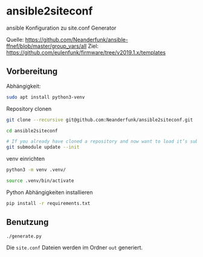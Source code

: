 # ansible2siteconf
ansible Konfiguration zu site.conf Generator

Quelle: https://github.com/Neanderfunk/ansible-ffnef/blob/master/group_vars/all
Ziel: https://github.com/eulenfunk/firmware/tree/v2019.1.x/templates


## Vorbereitung

Abhängigkeit:

```bash
sudo apt install python3-venv
```

Repository clonen

```bash
git clone --recursive git@github.com:Neanderfunk/ansible2siteconf.git

cd ansible2siteconf

# If you already have cloned a repository and now want to load it’s submodules you have to use submodule update.
git submodule update --init
```


venv einrichten

```bash
python3 -m venv .venv/

source .venv/bin/activate

```

Python Abhängigkeiten installieren

```bash
pip install -r requirements.txt
```


## Benutzung

```bash
./generate.py
```

Die `site.conf` Dateien werden im Ordner `out` generiert.
